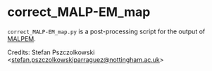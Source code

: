 # correct_MALP-EM_map

`correct_MALP-EM_map.py` is a post-processing script for the output of
[MALPEM](https://github.com/ledigchr/MALPEM).

Credits: Stefan Pszczolkowski \<stefan.pszczolkowskiparraguez@nottingham.ac.uk\>
